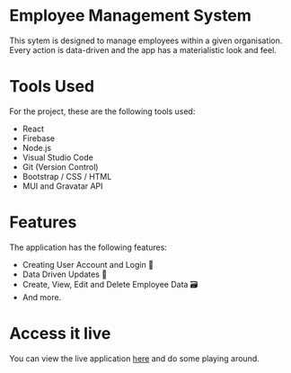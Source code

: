 # Employee Management System

This sytem is designed to manage employees within a given organisation. Every action is data-driven and the app has a materialistic look and feel.

# Tools Used
For the project, these are the following tools used:
- React
- Firebase
- Node.js
- Visual Studio Code
- Git (Version Control)
- Bootstrap / CSS / HTML
- MUI and Gravatar API

# Features
The application has the following features:
- Creating User Account and Login 🔐
- Data Driven Updates 🔁
- Create, View, Edit and Delete Employee Data 🗃
- And more.


# Access it live

You can view the live application  [here](https://employeemanagement-29998.web.app/) and do some playing around.
